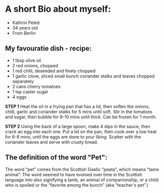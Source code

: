 # A short Bio about myself:
- Kathrin Peled
- 34 years old
- From Berlin

## My favouratie dish - recipe:
- 1 tbsp olive oil
- 2 red onions, chopped
- 1 red chilli, deseeded and finely chopped
- 1 garlic clove, sliced
  small bunch coriander stalks and leaves chopped separately
- 2 cans cherry tomatoes
- 1 tsp caster sugar
- 4 eggs

**STEP 1**
Heat the oil in a frying pan that has a lid, then soften the onions, chilli, garlic and coriander stalks for 5 mins until soft. Stir in the tomatoes and sugar, then bubble for 8-10 mins until thick. Can be frozen for 1 month.

**STEP 2**
Using the back of a large spoon, make 4 dips in the sauce, then crack an egg into each one. Put a lid on the pan, then cook over a low heat for 6-8 mins, until the eggs are done to your liking. Scatter with the coriander leaves and serve with crusty bread.

## The definition of the word "Pet":
The word “pet” comes from the Scottish Gaelic “peata”, which means “tame animal”. The word seemed to have evolved over time in the Scottish language into also signifying a lamb, an animal of companionship, or a child who is spoiled or the “favorite among the bunch” (aka “teacher's pet”.)

